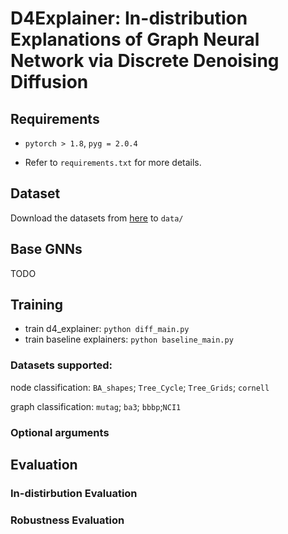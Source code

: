 # D4Explainer: In-distribution Explanations of Graph Neural Network via Discrete Denoising Diffusion


## Requirements

* `pytorch > 1.8`, `pyg = 2.0.4`

* Refer to `requirements.txt` for more details.

## Dataset
Download the datasets from [here](https://drive.google.com/drive/folders/1pwmeST3zBcSC34KbAL_Wvi-cFtufAOCE?usp=sharing) to `data/`

## Base GNNs
TODO



## Training
* train d4_explainer: `python diff_main.py`
* train baseline explainers: `python baseline_main.py`

### Datasets supported:
node classification: `BA_shapes`; `Tree_Cycle`; `Tree_Grids`; `cornell`

graph classification: `mutag`; `ba3`; `bbbp`;`NCI1`


### Optional arguments



## Evaluation
### In-distirbution Evaluation
### Robustness Evaluation